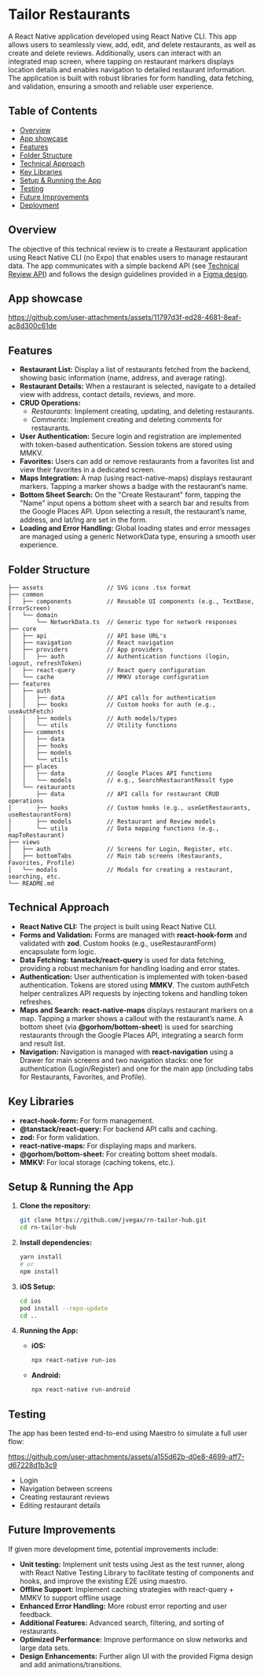 # Tailor Restaurants

A React Native application developed using React Native CLI. This app allows users to seamlessly view, add, edit, and delete restaurants, as well as create and delete reviews. Additionally, users can interact with an integrated map screen, where tapping on restaurant markers displays location details and enables navigation to detailed restaurant information. The application is built with robust libraries for form handling, data fetching, and validation, ensuring a smooth and reliable user experience.

## Table of Contents

- [Overview](#overview)
- [App showcase](#app-showcase)
- [Features](#features)
- [Folder Structure](#folder-structure)
- [Technical Approach](#technical-approach)
- [Key Libraries](#key-libraries)
- [Setup & Running the App](#setup--running-the-app)
- [Testing](#testing)
- [Future Improvements](#future-improvements)
- [Deployment](#deployment)

## Overview

The objective of this technical review is to create a Restaurant application using React Native CLI (no Expo) that enables users to manage restaurant data. The app communicates with a simple backend API (see [Technical Review API](https://github.com/TailorHub-Mad/technical_review_api)) and follows the design guidelines provided in a [Figma design](https://www.figma.com/design/LuwjRZZb3ms0MeAmu7gZch/Tailor-Prueba-t%C3%A9cnica-Junior?node-id=1235-1831&t=QBe1sh3ejkqnEot3-1).

## App showcase

https://github.com/user-attachments/assets/11797d3f-ed28-4681-8eaf-ac8d300c61de


## Features

- **Restaurant List:** Display a list of restaurants fetched from the backend, showing basic information (name, address, and average rating).
- **Restaurant Details:** When a restaurant is selected, navigate to a detailed view with address, contact details, reviews, and more.
- **CRUD Operations:** 
  - *Restaurants*: Implement creating, updating, and deleting restaurants.
  - *Comments*: Implement creating and deleting comments for restaurants.
- **User Authentication:** Secure login and registration are implemented with token-based authentication. Session tokens are stored using MMKV.
- **Favorites:** Users can add or remove restaurants from a favorites list and view their favorites in a dedicated screen.
- **Maps Integration:** A map (using react-native-maps) displays restaurant markers. Tapping a marker shows a badge with the restaurant’s name.
- **Bottom Sheet Search:** On the "Create Restaurant" form, tapping the "Name" input opens a bottom sheet with a search bar and results from the Google Places API. Upon selecting a result, the restaurant’s name, address, and lat/lng are set in the form.
- **Loading and Error Handling:** Global loading states and error messages are managed using a generic NetworkData<T> type, ensuring a smooth user experience.

## Folder Structure

```
├── assets                  // SVG icons .tsx format
├── common
│   ├── components          // Reusable UI components (e.g., TextBase, ErrorScreen)
│   └── domain
│       └── NetworkData.ts  // Generic type for network responses
├── core
│   ├── api                 // API base URL's 
│   ├── navigation          // React navigation
│   ├── providers           // App providers
│   │   ├── auth            // Authentication functions (login, logout, refreshToken)
│   ├── react-query         // React query configuration
│   └── cache               // MMKV storage configuration
├── features
│   ├── auth
│   │   ├── data            // API calls for authentication
│   │   ├── hooks           // Custom hooks for auth (e.g., useAuthFetch)
│   │   ├── models          // Auth models/types
│   │   └── utils           // Utility functions
│   ├── comments
│   │   ├── data
│   │   ├── hooks
│   │   ├── models
│   │   └── utils
│   ├── places
│   │   ├── data            // Google Places API functions
│   │   └── models          // e.g., SearchRestaurantResult type
│   └── restaurants
│       ├── data            // API calls for restaurant CRUD operations
│       ├── hooks           // Custom hooks (e.g., useGetRestaurants, useRestaurantForm)
│       ├── models          // Restaurant and Review models
│       └── utils           // Data mapping functions (e.g., mapToRestaurant)
├── views
│   ├── auth                // Screens for Login, Register, etc.
│   ├── bottomTabs          // Main tab screens (Restaurants, Favorites, Profile)
│   └── modals              // Modals for creating a restaurant, searching, etc.
└── README.md
```

## Technical Approach

- **React Native CLI:** The project is built using React Native CLI.
- **Forms and Validation:** Forms are managed with **react-hook-form** and validated with **zod**. Custom hooks (e.g., useRestaurantForm) encapsulate form logic.
- **Data Fetching:** **tanstack/react-query** is used for data fetching, providing a robust mechanism for handling loading and error states.
- **Authentication:** User authentication is implemented with token-based authentication. Tokens are stored using **MMKV**. The custom authFetch helper centralizes API requests by injecting tokens and handling token refreshes.
- **Maps and Search:** **react-native-maps** displays restaurant markers on a map. Tapping a marker shows a callout with the restaurant’s name. A bottom sheet (via **@gorhom/bottom-sheet**) is used for searching restaurants through the Google Places API, integrating a search form and result list.
- **Navigation:** Navigation is managed with **react-navigation** using a Drawer for main screens and two navigation stacks: one for authentication (Login/Register) and one for the main app (including tabs for Restaurants, Favorites, and Profile).

## Key Libraries

- **react-hook-form:** For form management.
- **@tanstack/react-query:** For backend API calls and caching.
- **zod:** For form validation.
- **react-native-maps:** For displaying maps and markers.
- **@gorhom/bottom-sheet:** For creating bottom sheet modals.
- **MMKV:** For local storage (caching tokens, etc.).

## Setup & Running the App

1. **Clone the repository:**
   ```bash
   git clone https://github.com/jvegax/rn-tailor-hub.git
   cd rn-tailor-hub
   ```

2. **Install dependencies:**
   ```bash
   yarn install
   # or
   npm install
   ```

3. **iOS Setup:**
   ```bash
   cd ios
   pod install --repo-update
   cd ..
   ```

4. **Running the App:**
   - **iOS:**
     ```bash
     npx react-native run-ios
     ```
   - **Android:**
     ```bash
     npx react-native run-android
     ```

## Testing

The app has been tested end-to-end using Maestro to simulate a full user flow:

https://github.com/user-attachments/assets/a155d62b-d0e8-4699-aff7-d67228d1b3c9


- Login
- Navigation between screens
- Creating restaurant reviews
- Editing restaurant details

## Future Improvements

If given more development time, potential improvements include:

- **Unit testing:** Implement unit tests using Jest as the test runner, along with React Native Testing Library to facilitate testing of components and hooks, and improve the existing E2E using maestro.
- **Offline Support:** Implement caching strategies with react-query + MMKV to support offline usage
- **Enhanced Error Handling:** More robust error reporting and user feedback.
- **Additional Features:** Advanced search, filtering, and sorting of restaurants.
- **Optimized Performance:** Improve performance on slow networks and large data sets.
- **Design Enhancements:** Further align UI with the provided Figma design and add animations/transitions.
